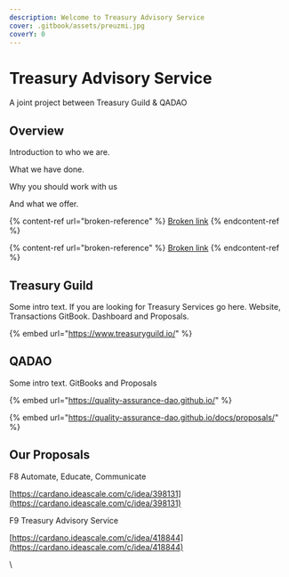 ```yaml
---
description: Welcome to Treasury Advisory Service
cover: .gitbook/assets/preuzmi.jpg
coverY: 0
---
```


# Treasury Advisory Service

A joint project between Treasury Guild & QADAO&#x20;

## Overview <a href="#docs-internal-guid-5ebc2ace-7fff-e600-c514-ec4c61c483bf" id="docs-internal-guid-5ebc2ace-7fff-e600-c514-ec4c61c483bf"></a>

Introduction to who we are.&#x20;

What we have done.&#x20;

Why you should work with us

And what we offer.

{% content-ref url="broken-reference" %}
[Broken link](broken-reference)
{% endcontent-ref %}

{% content-ref url="broken-reference" %}
[Broken link](broken-reference)
{% endcontent-ref %}

## Treasury Guild

Some intro text. If you are looking for Treasury Services go here. Website, Transactions GitBook. Dashboard and Proposals.

{% embed url="https://www.treasuryguild.io/" %}

## QADAO

Some intro text. GitBooks and Proposals

{% embed url="https://quality-assurance-dao.github.io/" %}

{% embed url="https://quality-assurance-dao.github.io/docs/proposals/" %}

## Our Proposals

F8 Automate, Educate, Communicate

[https://cardano.ideascale.com/c/idea/398131](https://cardano.ideascale.com/c/idea/398131)

F9 Treasury Advisory Service

[https://cardano.ideascale.com/c/idea/418844](https://cardano.ideascale.com/c/idea/418844)

\
